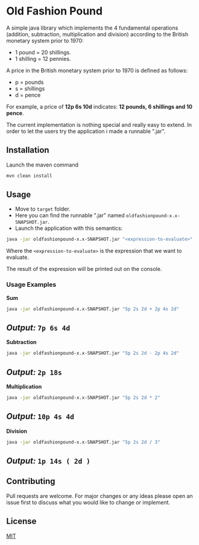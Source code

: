 # Old Fashion Pound

A simple java library which implements the 4 fundamental operations (addition, subtraction, multiplication and division) according to the British monetary system prior to 1970:

* 1 pound = 20 shillings.
* 1 shilling = 12 pennies.

A price in the British monetary system prior to 1970 is defined as follows:
* p = pounds
* s = shillings
* d = pence

For example, a price of **12p 6s 10d** indicates: **12 pounds, 6 shillings and 10 pence**.

The current implementation is nothing special and really easy to extend. 
In order to let the users try the application i made a runnable ".jar".

## Installation

Launch the maven command

```bash
mvn clean install
```

## Usage
* Move to `target` folder.
* Here you can find the runnable ".jar" named `oldfashionpound-x.x-SNAPSHOT.jar`.
* Launch the application with this semantics:

```bash
java -jar oldfashionpound-x.x-SNAPSHOT.jar "<expression-to-evaluate>"
```

Where the `<expression-to-evaluate>` is the expression that we want to evaluate.

The result of the expression will be printed out on the console.

### Usage Examples

**Sum**
```bash
java -jar oldfashionpound-x.x-SNAPSHOT.jar "5p 2s 2d + 2p 4s 2d"
```
_Output:_
`7p 6s 4d`
---
**Subtraction**
```bash
java -jar oldfashionpound-x.x-SNAPSHOT.jar "5p 2s 2d - 2p 4s 2d"
```
_Output:_
`2p 18s`
---
**Multiplication**
```bash 
java -jar oldfashionpound-x.x-SNAPSHOT.jar "5p 2s 2d * 2"
```
_Output:_
`10p 4s 4d`
---
**Division**
```bash 
java -jar oldfashionpound-x.x-SNAPSHOT.jar "5p 2s 2d / 3"
```
_Output:_
`1p 14s ( 2d )`
---
## Contributing
Pull requests are welcome. For major changes or any ideas please open an issue first to discuss what you would like to change or implement.

## License
[MIT](https://choosealicense.com/licenses/mit/)

